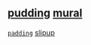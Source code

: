 ## [pudding](https://webmural.com/pudding) [mural](https://webmural.com)

[`padding`](pudding.css) [slipup](https://webmural.com/slipup)